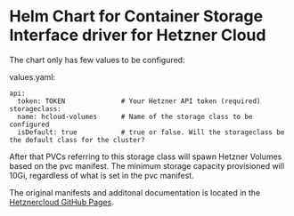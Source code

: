 # Helm Chart for Container Storage Interface driver for Hetzner Cloud

The chart only has few values to be configured:

values.yaml:
```
api:
  token: TOKEN              # Your Hetzner API token (required)
storageclass:
  name: hcloud-volumes      # Name of the storage class to be configured
  isDefault: true           # true or false. Will the storageclass be the default class for the cluster? 
```
After that PVCs referring to this storage class will spawn Hetzner Volumes based on the pvc manifest.
The minimum storage capacity provisioned will 10Gi, regardless of what is set in the pvc manifest.

The original manifests and additonal documentation is located in the [Hetznercloud GitHub Pages](https://github.com/hetznercloud/csi-driver/).


